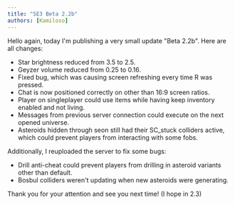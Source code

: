 ```yaml
---
title: "SE3 Beta 2.2b"
authors: [Kamiloso]
---
```


Hello again, today I'm publishing a very small update "Beta 2.2b".
Here are all changes:

- Star brightness reduced from 3.5 to 2.5.
- Geyzer volume reduced from 0.25 to 0.16.
- Fixed bug, which was causing screen refreshing every time R was pressed.
- Chat is now positioned correctly on other than 16:9 screen ratios.
- Player on singleplayer could use items while having keep inventory enabled and not living.
- Messages from previous server connection could execute on the next opened universe.
- Asteroids hidden through seon still had their SC_stuck colliders active, which could prevent players from interacting with some fobs.

Additionally, I reuploaded the server to fix some bugs:

- Drill anti-cheat could prevent players from drilling in asteroid variants other than default.
- Bosbul colliders weren't updating when new asteroids were generating.

Thank you for your attention and see you next time! (I hope in 2.3)

<!-- truncate -->
